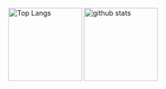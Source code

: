 <p align="left"> 
  <img alt="Top Langs" height="150px" src="https://github-readme-stats.vercel.app/api?username=uralogical&count_private=true&show_icons=true&theme=vue" />
  <img alt="github stats" height="150px" src="https://github-readme-stats.vercel.app/api/top-langs/?username=uralogical&layout=compact&theme=vue" />
</p>
